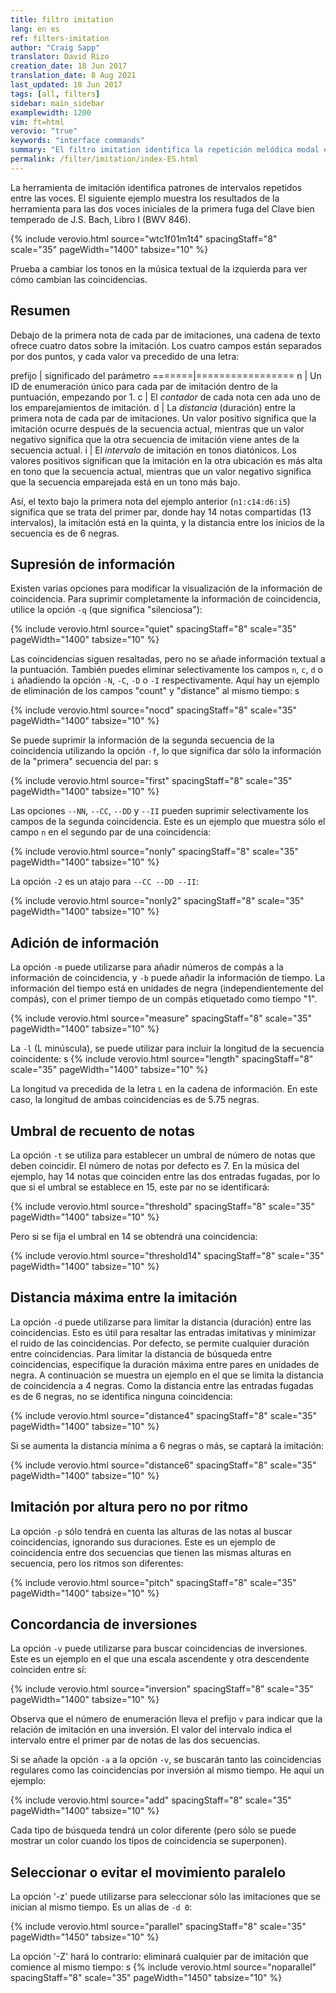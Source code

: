 ```yaml
---
title: filtro imitation
lang: en es
ref: filters-imitation
author: "Craig Sapp"
translator: David Rizo
creation_date: 18 Jun 2017
translation_date: 8 Aug 2021
last_updated: 18 Jun 2017
tags: [all, filters]
sidebar: main_sidebar
examplewidth: 1200
vim: ft=html
verovio: "true"
keywords: "interface commands"
summary: "El filtro imitation identifica la repetición melódica modal entre voces."
permalink: /filter/imitation/index-ES.html
---
```

La herramienta de imitación identifica patrones de intervalos repetidos entre las voces.  El siguiente ejemplo muestra los resultados de la herramienta para las dos voces iniciales de la primera fuga del Clave bien temperado de J.S. Bach, Libro I (BWV 846).

{% include verovio.html
	source="wtc1f01m1t4"
	spacingStaff="8"
	scale="35"
	pageWidth="1400"
	tabsize="10"
%}
<script type="application/x-humdrum" id="wtc1f01m1t4">
!!!filter: imitation
**kern	**kern
*clefG2	*clefG2
*k[]	*k[]
*C:	*C:
*M4/4	*M4/4
*MM62	*MM62
=1	=1
8r	1r
8cL	.
8d	.
8eJ	.
8.fL	.
32g	.
32fJ	.
8eL	.
8aJ	.
=2	=2
8dL	2r
[8gJ	.
16g]L	.
16a	.
16g	.
16fJ	.
16eL	8r
16f	.
16e	8gL
16dJ	.
16cL	8a
16d	.
16c	8bJ
16BJ	.
=3	=3
8AL	8.ccL
8f#J	.
.	32dd
.	32ccJ
[4g	8bL
.	8eeJ
8g]L	8aL
16f#	[8ddJ
16eJ	.
8f#L	16dd]L
.	16ee
8dJ	16dd
.	16ccJ
=4	=4
8gL	16bL
.	16g
8fnJ	16a
.	16bJ
8eL	16ccL
.	16b
8dJ	16cc
.	16ddJ
8c	16eeL
.	16dd
8r	16ee
.	16ff#J
8r	8ggL
8ryy	8bJ
=	=
*-	*-
</script>

Prueba a cambiar los tonos en la música textual de la izquierda para ver cómo cambian las coincidencias.


## Resumen ##
Debajo de la primera nota de cada par de imitaciones, una cadena de texto ofrece cuatro datos sobre la imitación.  Los cuatro campos están separados por dos puntos, y cada valor va precedido de una letra:

prefijo | significado del parámetro
=======|=================
n      | Un ID de enumeración único para cada par de imitación dentro de la puntuación, empezando por 1.
c      | El *contador* de cada nota cen ada uno de los emparejamientos de imitación. 
d      | La *distancia* (duración) entre la primera nota de cada par de imitaciones.  Un valor positivo significa que la imitación ocurre después de la secuencia actual, mientras que un valor negativo significa que la otra secuencia de imitación viene antes de la secuencia actual. 
i      | El *intervalo* de imitación en tonos diatónicos.  Los valores positivos significan que la imitación en la otra ubicación es más alta en tono que la secuencia actual, mientras que un valor negativo significa que la secuencia emparejada está en un tono más bajo. 

Así, el texto bajo la primera nota del ejemplo anterior (`n1:c14:d6:i5`) significa que se trata del primer par, donde hay 14 notas compartidas (13 intervalos), la imitación está en la quinta, y la distancia entre los inicios de la secuencia es de 6 negras.

## Supresión de información ##

Existen varias opciones para modificar la visualización de la información de coincidencia.  Para suprimir completamente la información de coincidencia, utilice la opción `-q` (que significa "silenciosa"):

{% include verovio.html
	source="quiet"
	spacingStaff="8"
	scale="35"
	pageWidth="1400"
	tabsize="10"
%}
<script type="application/x-humdrum" id="quiet">
!!!filter: imitation -q
**kern	**kern
*clefG2	*clefG2
*k[]	*k[]
*C:	*C:
*M4/4	*M4/4
*MM62	*MM62
=1	=1
8r	1r
8cL	.
8d	.
8eJ	.
8.fL	.
32g	.
32fJ	.
8eL	.
8aJ	.
=2	=2
8dL	2r
[8gJ	.
16g]L	.
16a	.
16g	.
16fJ	.
16eL	8r
16f	.
16e	8gL
16dJ	.
16cL	8a
16d	.
16c	8bJ
16BJ	.
=3	=3
8AL	8.ccL
8f#J	.
.	32dd
.	32ccJ
[4g	8bL
.	8eeJ
8g]L	8aL
16f#	[8ddJ
16eJ	.
8f#L	16dd]L
.	16ee
8dJ	16dd
.	16ccJ
=4	=4
8gL	16bL
.	16g
8fnJ	16a
.	16bJ
8eL	16ccL
.	16b
8dJ	16cc
.	16ddJ
8c	16eeL
.	16dd
8r	16ee
.	16ff#J
8r	8ggL
8ryy	8bJ
=	=
*-	*-
</script>

Las coincidencias siguen resaltadas, pero no se añade información textual a la puntuación.  También puedes eliminar selectivamente los campos `n`, `c`, `d` o `i` añadiendo la opción `-N`, `-C`, `-D` o `-I` respectivamente.  Aquí hay un ejemplo de eliminación de los campos "count" y "distance" al mismo tiempo:
s

{% include verovio.html
	source="nocd"
	spacingStaff="8"
	scale="35"
	pageWidth="1400"
	tabsize="10"
%}
<script type="application/x-humdrum" id="nocd">
!!!filter: imitation -CD
**kern	**kern
*clefG2	*clefG2
*k[]	*k[]
*C:	*C:
*M4/4	*M4/4
*MM62	*MM62
=1	=1
8r	1r
8cL	.
8d	.
8eJ	.
8.fL	.
32g	.
32fJ	.
8eL	.
8aJ	.
=2	=2
8dL	2r
[8gJ	.
16g]L	.
16a	.
16g	.
16fJ	.
16eL	8r
16f	.
16e	8gL
16dJ	.
16cL	8a
16d	.
16c	8bJ
16BJ	.
=3	=3
8AL	8.ccL
8f#J	.
.	32dd
.	32ccJ
[4g	8bL
.	8eeJ
8g]L	8aL
16f#	[8ddJ
16eJ	.
8f#L	16dd]L
.	16ee
8dJ	16dd
.	16ccJ
=4	=4
8gL	16bL
.	16g
8fnJ	16a
.	16bJ
8eL	16ccL
.	16b
8dJ	16cc
.	16ddJ
8c	16eeL
.	16dd
8r	16ee
.	16ff#J
8r	8ggL
8ryy	8bJ
=	=
*-	*-
</script>

Se puede suprimir la información de la segunda secuencia de la coincidencia utilizando la opción `-f`, lo que significa dar sólo la información de la "primera" secuencia del par:
s

{% include verovio.html
	source="first"
	spacingStaff="8"
	scale="35"
	pageWidth="1400"
	tabsize="10"
%}
<script type="application/x-humdrum" id="first">
!!!filter: imitation -f
**kern	**kern
*clefG2	*clefG2
*k[]	*k[]
*C:	*C:
*M4/4	*M4/4
*MM62	*MM62
=1	=1
8r	1r
8cL	.
8d	.
8eJ	.
8.fL	.
32g	.
32fJ	.
8eL	.
8aJ	.
=2	=2
8dL	2r
[8gJ	.
16g]L	.
16a	.
16g	.
16fJ	.
16eL	8r
16f	.
16e	8gL
16dJ	.
16cL	8a
16d	.
16c	8bJ
16BJ	.
=3	=3
8AL	8.ccL
8f#J	.
.	32dd
.	32ccJ
[4g	8bL
.	8eeJ
8g]L	8aL
16f#	[8ddJ
16eJ	.
8f#L	16dd]L
.	16ee
8dJ	16dd
.	16ccJ
=4	=4
8gL	16bL
.	16g
8fnJ	16a
.	16bJ
8eL	16ccL
.	16b
8dJ	16cc
.	16ddJ
8c	16eeL
.	16dd
8r	16ee
.	16ff#J
8r	8ggL
8ryy	8bJ
=	=
*-	*-
</script>

Las opciones `--NN`, `--CC`, `--DD` y `--II` pueden suprimir selectivamente los campos de la segunda coincidencia.  Este es un ejemplo que muestra sólo el campo `n` en el segundo par de una coincidencia:

{% include verovio.html
	source="nonly"
	spacingStaff="8"
	scale="35"
	pageWidth="1400"
	tabsize="10"
%}
<script type="application/x-humdrum" id="nonly">
!!!filter: imitation --CC --DD --II
**kern	**kern
*clefG2	*clefG2
*k[]	*k[]
*C:	*C:
*M4/4	*M4/4
*MM62	*MM62
=1	=1
8r	1r
8cL	.
8d	.
8eJ	.
8.fL	.
32g	.
32fJ	.
8eL	.
8aJ	.
=2	=2
8dL	2r
[8gJ	.
16g]L	.
16a	.
16g	.
16fJ	.
16eL	8r
16f	.
16e	8gL
16dJ	.
16cL	8a
16d	.
16c	8bJ
16BJ	.
=3	=3
8AL	8.ccL
8f#J	.
.	32dd
.	32ccJ
[4g	8bL
.	8eeJ
8g]L	8aL
16f#	[8ddJ
16eJ	.
8f#L	16dd]L
.	16ee
8dJ	16dd
.	16ccJ
=4	=4
8gL	16bL
.	16g
8fnJ	16a
.	16bJ
8eL	16ccL
.	16b
8dJ	16cc
.	16ddJ
8c	16eeL
.	16dd
8r	16ee
.	16ff#J
8r	8ggL
8ryy	8bJ
=	=
*-	*-
</script>

La opción `-2` es un atajo para `--CC --DD --II`:


{% include verovio.html
	source="nonly2"
	spacingStaff="8"
	scale="35"
	pageWidth="1400"
	tabsize="10"
%}
<script type="application/x-humdrum" id="nonly2">
!!!filter: imitation -2
**kern	**kern
*clefG2	*clefG2
*k[]	*k[]
*C:	*C:
*M4/4	*M4/4
*MM62	*MM62
=1	=1
8r	1r
8cL	.
8d	.
8eJ	.
8.fL	.
32g	.
32fJ	.
8eL	.
8aJ	.
=2	=2
8dL	2r
[8gJ	.
16g]L	.
16a	.
16g	.
16fJ	.
16eL	8r
16f	.
16e	8gL
16dJ	.
16cL	8a
16d	.
16c	8bJ
16BJ	.
=3	=3
8AL	8.ccL
8f#J	.
.	32dd
.	32ccJ
[4g	8bL
.	8eeJ
8g]L	8aL
16f#	[8ddJ
16eJ	.
8f#L	16dd]L
.	16ee
8dJ	16dd
.	16ccJ
=4	=4
8gL	16bL
.	16g
8fnJ	16a
.	16bJ
8eL	16ccL
.	16b
8dJ	16cc
.	16ddJ
8c	16eeL
.	16dd
8r	16ee
.	16ff#J
8r	8ggL
8ryy	8bJ
=	=
*-	*-
</script>


## Adición de información ##
La opción `-m` puede utilizarse para añadir números de compás a la información de coincidencia, y `-b` puede añadir la información de tiempo.  La información del tiempo está en unidades de negra (independientemente del compás), con el primer tiempo de un compás etiquetado como tiempo "1".

{% include verovio.html
	source="measure"
	spacingStaff="8"
	scale="35"
	pageWidth="1400"
	tabsize="10"
%}
<script type="application/x-humdrum" id="measure">
!!!filter: imitation -mb
**kern	**kern
*clefG2	*clefG2
*k[]	*k[]
*C:	*C:
*M4/4	*M4/4
*MM62	*MM62
=1	=1
8r	1r
8cL	.
8d	.
8eJ	.
8.fL	.
32g	.
32fJ	.
8eL	.
8aJ	.
=2	=2
8dL	2r
[8gJ	.
16g]L	.
16a	.
16g	.
16fJ	.
16eL	8r
16f	.
16e	8gL
16dJ	.
16cL	8a
16d	.
16c	8bJ
16BJ	.
=3	=3
8AL	8.ccL
8f#J	.
.	32dd
.	32ccJ
[4g	8bL
.	8eeJ
8g]L	8aL
16f#	[8ddJ
16eJ	.
8f#L	16dd]L
.	16ee
8dJ	16dd
.	16ccJ
=4	=4
8gL	16bL
.	16g
8fnJ	16a
.	16bJ
8eL	16ccL
.	16b
8dJ	16cc
.	16ddJ
8c	16eeL
.	16dd
8r	16ee
.	16ff#J
8r	8ggL
8ryy	8bJ
=	=
*-	*-
</script>
La `-l` (L minúscula), se puede utilizar para incluir la longitud de la secuencia coincidente:
s
{% include verovio.html
	source="length"
	spacingStaff="8"
	scale="35"
	pageWidth="1400"
	tabsize="10"
%}
<script type="application/x-humdrum" id="length">
!!!filter: imitation -l
**kern	**kern
*clefG2	*clefG2
*k[]	*k[]
*C:	*C:
*M4/4	*M4/4
*MM62	*MM62
=1	=1
8r	1r
8cL	.
8d	.
8eJ	.
8.fL	.
32g	.
32fJ	.
8eL	.
8aJ	.
=2	=2
8dL	2r
[8gJ	.
16g]L	.
16a	.
16g	.
16fJ	.
16eL	8r
16f	.
16e	8gL
16dJ	.
16cL	8a
16d	.
16c	8bJ
16BJ	.
=3	=3
8AL	8.ccL
8f#J	.
.	32dd
.	32ccJ
[4g	8bL
.	8eeJ
8g]L	8aL
16f#	[8ddJ
16eJ	.
8f#L	16dd]L
.	16ee
8dJ	16dd
.	16ccJ
=4	=4
8gL	16bL
.	16g
8fnJ	16a
.	16bJ
8eL	16ccL
.	16b
8dJ	16cc
.	16ddJ
8c	16eeL
.	16dd
8r	16ee
.	16ff#J
8r	8ggL
8ryy	8bJ
=	=
*-	*-
</script>

La longitud va precedida de la letra `L` en la cadena de información.  En este caso, la longitud de ambas coincidencias es de 5.75 negras.



## Umbral de recuento de notas ##
La opción `-t` se utiliza para establecer un umbral de número de notas que deben coincidir.  El número de notas por defecto es 7. En la música del ejemplo, hay 14 notas que coinciden entre las dos entradas fugadas, por lo que si el umbral se establece en 15, este par no se identificará:

{% include verovio.html
	source="threshold"
	spacingStaff="8"
	scale="35"
	pageWidth="1400"
	tabsize="10"
%}
<script type="application/x-humdrum" id="threshold">
!!!filter: imitation -t 15
**kern	**kern
*clefG2	*clefG2
*k[]	*k[]
*C:	*C:
*M4/4	*M4/4
*MM62	*MM62
=1	=1
8r	1r
8cL	.
8d	.
8eJ	.
8.fL	.
32g	.
32fJ	.
8eL	.
8aJ	.
=2	=2
8dL	2r
[8gJ	.
16g]L	.
16a	.
16g	.
16fJ	.
16eL	8r
16f	.
16e	8gL
16dJ	.
16cL	8a
16d	.
16c	8bJ
16BJ	.
=3	=3
8AL	8.ccL
8f#J	.
.	32dd
.	32ccJ
[4g	8bL
.	8eeJ
8g]L	8aL
16f#	[8ddJ
16eJ	.
8f#L	16dd]L
.	16ee
8dJ	16dd
.	16ccJ
=4	=4
8gL	16bL
.	16g
8fnJ	16a
.	16bJ
8eL	16ccL
.	16b
8dJ	16cc
.	16ddJ
8c	16eeL
.	16dd
8r	16ee
.	16ff#J
8r	8ggL
8ryy	8bJ
=	=
*-	*-
</script>

Pero si se fija el umbral en 14 se obtendrá una coincidencia:


{% include verovio.html
	source="threshold14"
	spacingStaff="8"
	scale="35"
	pageWidth="1400"
	tabsize="10"
%}
<script type="application/x-humdrum" id="threshold14">
!!!filter: imitation -t 14
**kern	**kern
*clefG2	*clefG2
*k[]	*k[]
*C:	*C:
*M4/4	*M4/4
*MM62	*MM62
=1	=1
8r	1r
8cL	.
8d	.
8eJ	.
8.fL	.
32g	.
32fJ	.
8eL	.
8aJ	.
=2	=2
8dL	2r
[8gJ	.
16g]L	.
16a	.
16g	.
16fJ	.
16eL	8r
16f	.
16e	8gL
16dJ	.
16cL	8a
16d	.
16c	8bJ
16BJ	.
=3	=3
8AL	8.ccL
8f#J	.
.	32dd
.	32ccJ
[4g	8bL
.	8eeJ
8g]L	8aL
16f#	[8ddJ
16eJ	.
8f#L	16dd]L
.	16ee
8dJ	16dd
.	16ccJ
=4	=4
8gL	16bL
.	16g
8fnJ	16a
.	16bJ
8eL	16ccL
.	16b
8dJ	16cc
.	16ddJ
8c	16eeL
.	16dd
8r	16ee
.	16ff#J
8r	8ggL
8ryy	8bJ
=	=
*-	*-
</script>


## Distancia máxima entre la imitación ##
La opción `-d` puede utilizarse para limitar la distancia (duración) entre las coincidencias.  Esto es útil para resaltar las entradas imitativas y minimizar el ruido de las coincidencias.  Por defecto, se permite cualquier duración entre coincidencias.  Para limitar la distancia de búsqueda entre coincidencias, especifique la duración máxima entre pares en unidades de negra.  A continuación se muestra un ejemplo en el que se limita la distancia de coincidencia a 4 negras.  Como la distancia entre las entradas fugadas es de 6 negras, no se identifica ninguna coincidencia:


{% include verovio.html
	source="distance4"
	spacingStaff="8"
	scale="35"
	pageWidth="1400"
	tabsize="10"
%}
<script type="application/x-humdrum" id="distance4">
!!!filter: imitation -d 4
**kern	**kern
*clefG2	*clefG2
*k[]	*k[]
*C:	*C:
*M4/4	*M4/4
*MM62	*MM62
=1	=1
8r	1r
8cL	.
8d	.
8eJ	.
8.fL	.
32g	.
32fJ	.
8eL	.
8aJ	.
=2	=2
8dL	2r
[8gJ	.
16g]L	.
16a	.
16g	.
16fJ	.
16eL	8r
16f	.
16e	8gL
16dJ	.
16cL	8a
16d	.
16c	8bJ
16BJ	.
=3	=3
8AL	8.ccL
8f#J	.
.	32dd
.	32ccJ
[4g	8bL
.	8eeJ
8g]L	8aL
16f#	[8ddJ
16eJ	.
8f#L	16dd]L
.	16ee
8dJ	16dd
.	16ccJ
=4	=4
8gL	16bL
.	16g
8fnJ	16a
.	16bJ
8eL	16ccL
.	16b
8dJ	16cc
.	16ddJ
8c	16eeL
.	16dd
8r	16ee
.	16ff#J
8r	8ggL
8ryy	8bJ
=	=
*-	*-
</script>

Si se aumenta la distancia mínima a 6 negras o más, se captará la imitación:

{% include verovio.html
	source="distance6"
	spacingStaff="8"
	scale="35"
	pageWidth="1400"
	tabsize="10"
%}
<script type="application/x-humdrum" id="distance6">
!!!filter: imitation -d 6
**kern	**kern
*clefG2	*clefG2
*k[]	*k[]
*C:	*C:
*M4/4	*M4/4
*MM62	*MM62
=1	=1
8r	1r
8cL	.
8d	.
8eJ	.
8.fL	.
32g	.
32fJ	.
8eL	.
8aJ	.
=2	=2
8dL	2r
[8gJ	.
16g]L	.
16a	.
16g	.
16fJ	.
16eL	8r
16f	.
16e	8gL
16dJ	.
16cL	8a
16d	.
16c	8bJ
16BJ	.
=3	=3
8AL	8.ccL
8f#J	.
.	32dd
.	32ccJ
[4g	8bL
.	8eeJ
8g]L	8aL
16f#	[8ddJ
16eJ	.
8f#L	16dd]L
.	16ee
8dJ	16dd
.	16ccJ
=4	=4
8gL	16bL
.	16g
8fnJ	16a
.	16bJ
8eL	16ccL
.	16b
8dJ	16cc
.	16ddJ
8c	16eeL
.	16dd
8r	16ee
.	16ff#J
8r	8ggL
8ryy	8bJ
=	=
*-	*-
</script>

## Imitación por altura pero no por ritmo ##
La opción `-p` sólo tendrá en cuenta las alturas de las notas al buscar coincidencias, ignorando sus duraciones.  Este es un ejemplo de coincidencia entre dos secuencias que tienen las mismas alturas en secuencia, pero los ritmos son diferentes:


{% include verovio.html
	source="pitch"
	spacingStaff="8"
	scale="35"
	pageWidth="1400"
	tabsize="10"
%}
<script type="application/x-humdrum" id="pitch">
!!!filter: imitation -p
**kern	**kern
*M4/4	*M4/4
=1	=1
4c	1r
4d	.
4e	.
4f	.
=2	=2
4g	8.cL
.	16dJ
4a	8.eL
.	16fJ
4b	8gL
.	8a
4cc	8b
.	8ccJ
=	=
*-	*-
</script>


## Concordancia de inversiones ##
La opción `-v` puede utilizarse para buscar coincidencias de inversiones.  Este es un ejemplo en el que una escala ascendente y otra descendente coinciden entre sí:

{% include verovio.html
	source="inversion"
	spacingStaff="8"
	scale="35"
	pageWidth="1400"
	tabsize="10"
%}
<script type="application/x-humdrum" id="inversion">
!!!filter: imitation -v
**kern	**kern
*M4/4	*M4/4
=1	=1
4c	2r
4d	.
4e	4cc
4f	4b
=2	=2
4g	4a
4a	4g
4b	4f
4cc	4e
2r	4d
.	4c
=	=
*-	*-
</script>
Observa que el número de enumeración lleva el prefijo `v` para indicar que la relación de imitación en una inversión.  El valor del intervalo indica el intervalo entre el primer par de notas de las dos secuencias.

Si se añade la opción `-a` a la opción `-v`, se buscarán tanto las coincidencias regulares como las coincidencias por inversión al mismo tiempo.  He aquí un ejemplo:

{% include verovio.html
	source="add"
	spacingStaff="8"
	scale="35"
	pageWidth="1400"
	tabsize="10"
%}
<script type="application/x-humdrum" id="add">
!!!filter: imitation -av
**kern	**kern
*M4/4	*M4/4
=1	=1
4c	8cL
.	8eJ
4d	8gL
.	8ccJ
4e	8bL
.	8ddJ
4f	4cc
=2	=2
4g	4b
4a	4a
4b	4g
4cc	4f
=3	=3
8cL	4e
8eJ	.
8gL	4d
8ccJ	.
8bL	4B
8ddJ	.
4cc	4c
=	=
*-	*-
</script>

Cada tipo de búsqueda tendrá un color diferente (pero sólo se puede mostrar un color cuando los tipos de coincidencia se superponen).

## Seleccionar o evitar el movimiento paralelo ##
La opción '-z' puede utilizarse para seleccionar sólo las imitaciones que se inician al mismo tiempo. Es un alias de `-d 0`:

{% include verovio.html
	source="parallel"
	spacingStaff="8"
	scale="35"
	pageWidth="1450"
	tabsize="10"
%}
<script type="application/x-humdrum" id="parallel">
!!!filter: imitation -z
**kern	**kern	**kern	**kern
*clefGv2	*clefGv2	*clefG2	*clefG2
*k[]	*k[]	*k[]	*k[]
*M4/2	*M4/2	*M4/2	*M4/2
=34	=34	=34	=34
4c	4f	0r	1r
8BL	4e	.	.
8cJ	.	.	.
4d	2.d	.	.
4c	.	.	.
4B	.	.	2r
4e	4c	.	.
2d	2B	.	[2g
=35	=35	=35	=35
2c	4e	4r	4g]
.	2c	2e	4a
2r	.	.	4g
.	4d	4f	8fL
.	.	.	8gJ
1r	4c	4e	4a
.	8BL	8dL	4g
.	8cJ	8eJ	.
.	4d	4f	[2f
.	4c	4e	.
=36	=36	=36	=36
1r	4B-X	4d	4f]
.	4G	4d	4g
.	2A	2c#X	2e
2r	2A	4d	2d
.	.	4d	.
2A	2d	[2f	4r
.	.	.	4a
=37	=37	=37	=37
2D	2d	2f]	2b-X
2G	2c	2e	2g
4F	4c	4f	4a
4G	4c	4e	4g
4G	4c	4.e	4g
4c	4e	.	4a
.	.	8f	.
=	=	=	=
*-	*-	*-	*-
</script>

La opción '-Z' hará lo contrario: eliminará cualquier par de imitación que comience al mismo tiempo:
s
{% include verovio.html
	source="noparallel"
	spacingStaff="8"
	scale="35"
	pageWidth="1450"
	tabsize="10"
%}
<script type="application/x-humdrum" id="noparallel">
!!!filter: imitation -Z
**kern	**kern	**kern	**kern
*clefGv2	*clefGv2	*clefG2	*clefG2
*k[]	*k[]	*k[]	*k[]
*M4/2	*M4/2	*M4/2	*M4/2
=34	=34	=34	=34
4c	4f	0r	1r
8BL	4e	.	.
8cJ	.	.	.
4d	2.d	.	.
4c	.	.	.
4B	.	.	2r
4e	4c	.	.
2d	2B	.	[2g
=35	=35	=35	=35
2c	4e	4r	4g]
.	2c	2e	4a
2r	.	.	4g
.	4d	4f	8fL
.	.	.	8gJ
1r	4c	4e	4a
.	8BL	8dL	4g
.	8cJ	8eJ	.
.	4d	4f	[2f
.	4c	4e	.
=36	=36	=36	=36
1r	4B-X	4d	4f]
.	4G	4d	4g
.	2A	2c#X	2e
2r	2A	4d	2d
.	.	4d	.
2A	2d	[2f	4r
.	.	.	4a
=37	=37	=37	=37
2D	2d	2f]	2b-X
2G	2c	2e	2g
4F	4c	4f	4a
4G	4c	4e	4g
4G	4c	4.e	4g
4c	4e	.	4a
.	.	8f	.
=	=	=	=
*-	*-	*-	*-
</script>



